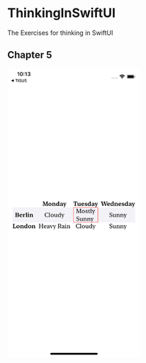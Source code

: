 # ThinkingInSwiftUI
The Exercises for thinking in SwiftUI

## Chapter 5
<img src="screens/chapter5.png" width=300 />
